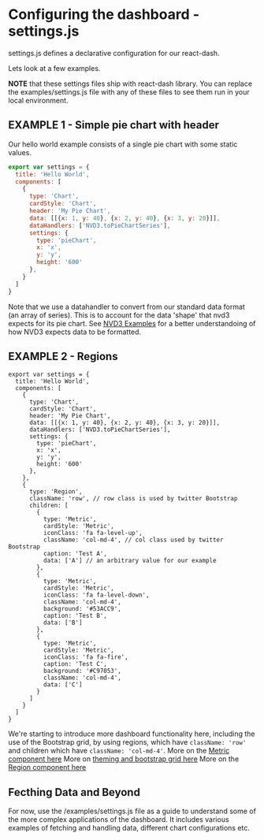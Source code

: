 # Configuring the dashboard - settings.js
settings.js defines a declarative configuration for our react-dash.

Lets look at a few examples.

**NOTE** that these settings files ship with react-dash library. You can replace the examples/settings.js file with any of these files to see them run in your local environment.

## EXAMPLE 1 - Simple pie chart with header
Our hello world example consists of a single pie chart with some static values.

```javascript
export var settings = {
  title: 'Hello World',
  components: [
    {
      type: 'Chart',
      cardStyle: 'Chart',
      header: 'My Pie Chart',
      data: [[{x: 1, y: 40}, {x: 2, y: 40}, {x: 3, y: 20}]],
      dataHandlers: ['NVD3.toPieChartSeries'],
      settings: {
        type: 'pieChart',
        x: 'x',
        y: 'y',
        height: '600'
      },
    }
  ]
}
```

Note that we use a datahandler to convert from our standard data format (an array of series). This is to account for the data 'shape' that nvd3 expects for its pie chart. See [NVD3 Examples](http://nvd3.org/examples/) for a better understandoing of how NVD3 expects data to be formatted.

## EXAMPLE 2 - Regions
```
export var settings = {
  title: 'Hello World',
  components: [
    {
      type: 'Chart',
      cardStyle: 'Chart',
      header: 'My Pie Chart',
      data: [[{x: 1, y: 40}, {x: 2, y: 40}, {x: 3, y: 20}]],
      dataHandlers: ['NVD3.toPieChartSeries'],
      settings: {
        type: 'pieChart',
        x: 'x',
        y: 'y',
        height: '600'
      },
    },
    {
      type: 'Region',
      className: 'row', // row class is used by twitter Bootstrap
      children: [
        {
          type: 'Metric',
          cardStyle: 'Metric',
          iconClass: 'fa fa-level-up',
          className: 'col-md-4', // col class used by twitter Bootstrap
          caption: 'Test A',
          data: ['A'] // an arbitrary value for our example
        },
        {
          type: 'Metric',
          cardStyle: 'Metric',
          iconClass: 'fa fa-level-down',
          className: 'col-md-4',
          background: '#53ACC9',
          caption: 'Test B',
          data: ['B']
        },
        {
          type: 'Metric',
          cardStyle: 'Metric',
          iconClass: 'fa fa-fire',
          caption: 'Test C',
          background: '#C97053',
          className: 'col-md-4',
          data: ['C']
        }
      ]
    }
  ]
}
```
We're starting to introduce more dashboard functionality here, including the use of the Bootstrap grid, by using regions, which have `className: 'row'` and children which have `className: 'col-md-4'`.
More on the [Metric component here](./components/Metric)
More on [theming and bootstrap grid here](./theming)
More on the [Region component here](./components/Region)

## Fecthing Data and Beyond
For now, use the /examples/settings.js file as a guide to understand some of the more complex applications of the dashboard. It includes various examples of fetching and handling data, different chart configurations etc.

